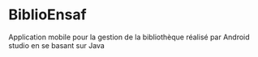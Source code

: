 # BiblioEnsaf
Application mobile pour la gestion de la bibliothèque réalisé par Android studio en se basant sur Java
